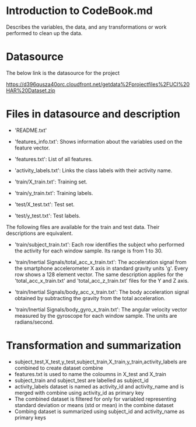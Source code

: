 # Introduction to CodeBook.md

Describes the variables, the data, and any transformations or work performed to clean up the data.

# Datasource

The below link is the datasource for the project

https://d396qusza40orc.cloudfront.net/getdata%2Fprojectfiles%2FUCI%20HAR%20Dataset.zip 

# Files in datasource and description

* 'README.txt'

* 'features_info.txt': Shows information about the variables used on the feature vector.

* 'features.txt': List of all features.

* 'activity_labels.txt': Links the class labels with their activity name.

* 'train/X_train.txt': Training set.

* 'train/y_train.txt': Training labels.

* 'test/X_test.txt': Test set.

* 'test/y_test.txt': Test labels.

The following files are available for the train and test data. Their descriptions are equivalent. 

* 'train/subject_train.txt': Each row identifies the subject who performed the activity for each window sample. Its range is from 1 to 30. 

* 'train/Inertial Signals/total_acc_x_train.txt': The acceleration signal from the smartphone accelerometer X axis in standard gravity units 'g'. Every row shows a 128 element vector. The same description applies for the 'total_acc_x_train.txt' and 'total_acc_z_train.txt' files for the Y and Z axis. 

* 'train/Inertial Signals/body_acc_x_train.txt': The body acceleration signal obtained by subtracting the gravity from the total acceleration. 

* 'train/Inertial Signals/body_gyro_x_train.txt': The angular velocity vector measured by the gyroscope for each window sample. The units are radians/second. 

# Transformation and summarization

* subject_test,X_test,y_test,subject_train,X_train,y_train,activity_labels are combined to create dataset combine
* features.txt is used to name the coloumns in X_test and X_train
* subject_train and subject_test are labelled as subject_id
* activity_labels dataset is named as activity_id and activity_name and is merged with combine using activity_id as primary key
* The combined dataset is filtered for only for variabled representing standard deviation or means (std or mean) in the combine dataset
* Combing dataset is summarized using subject_id and activity_name as primary keys



